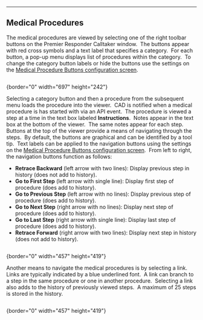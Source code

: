   ------------------------
  **Medical Procedures**
  ------------------------

The medical procedures are viewed by selecting one of the right toolbar
buttons on the Premier Responder Calltaker window.  The buttons appear
with red cross symbols and a text label that specifies a category.  For
each button, a pop-up menu displays list of procedures within the
category.  To change the category button labels or hide the buttons use
the settings on the [Medical Procedure Buttons configuration
screen](Medical%20Procedure%20Buttons%20Settings.htm).

<figure><img src=".gitbook/assets/Medical%20Procedures_files/image001.png" alt=""><figcaption></figcaption></figure>{border="0" width="697"
height="242"}

Selecting a category button and then a procedure from the subsequent
menu loads the procedure into the viewer.  CAD is notified when a
medical procedure is has started with via an API event.  The procedure
is viewed a step at a time in the text box labeled **Instructions**. 
Notes appear in the text box at the bottom of the viewer.  The same
notes appear for each step.  Buttons at the top of the viewer provide a
means of navigating through the steps.  By default, the buttons are
graphical and can be identified by a tool tip.  Text labels can be
applied to the navigation buttons using the settings on the [Medical
Procedure Buttons configuration
screen](Medical%20Procedure%20Buttons%20Settings.htm).  From left to
right, the navigation buttons function as follows:

-   **Retrace Backward** (left arrow with two lines): Display previous
    step in history (does not add to history).
-   **Go to First Step** (left arrow with single line): Display first
    step of procedure (does add to history).
-   **Go to Previous Step** (left arrow with no lines): Display previous
    step of procedure (does add to history).
-   **Go to Next Step** (right arrow with no lines): Display next step
    of procedure (does add to history).
-   **Go to Last Step** (right arrow with single line): Display last
    step of procedure (does add to history).
-   **Retrace Forward** (right arrow with two lines): Display next step
    in history (does not add to history).

<figure><img src=".gitbook/assets/Medical%20Procedures_files/image002.png" alt=""><figcaption></figcaption></figure>{border="0" width="457"
height="419"}

Another means to navigate the medical procedures is by selecting a
link.  Links are typically indicated by a blue underlined font.  A link
can branch to a step in the same procedure or one in another procedure. 
Selecting a link also adds to the history of previously viewed steps.  A
maximum of 25 steps is stored in the history.

<figure><img src=".gitbook/assets/Medical%20Procedures_files/image003.png" alt=""><figcaption></figcaption></figure>{border="0" width="457"
height="419"}
